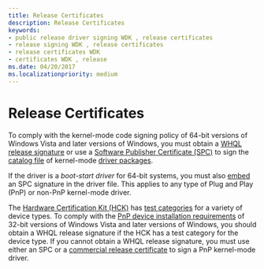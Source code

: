 ```yaml
---
title: Release Certificates
description: Release Certificates
keywords:
- public release driver signing WDK , release certificates
- release signing WDK , release certificates
- release certificates WDK
- certificates WDK , release
ms.date: 04/20/2017
ms.localizationpriority: medium
---
```


# Release Certificates


To comply with the kernel-mode code signing policy of 64-bit versions of Windows Vista and later versions of Windows, you must obtain a [WHQL release signature](whql-release-signature.md) or use a [Software Publisher Certificate (SPC)](software-publisher-certificate.md) to sign the [catalog file](catalog-files.md) of kernel-mode [driver packages](driver-packages.md).

If the driver is a *boot-start driver* for 64-bit systems, you must also [embed](embedded-signatures-in-a-driver-file.md) an SPC signature in the driver file. This applies to any type of Plug and Play (PnP) or non-PnP kernel-mode driver.

The [Hardware Certification Kit (HCK)](/previous-versions/windows/hardware/hck/jj124227(v=vs.85)) has [test categories](/windows-hardware/test/hlk/) for a variety of device types. To comply with the [PnP device installation requirements](pnp-device-installation-signing-requirements--windows-vista-and-later-.md) of 32-bit versions of Windows Vista and later versions of Windows, you should obtain a WHQL release signature if the HCK has a test category for the device type. If you cannot obtain a WHQL release signature, you must use either an SPC or a [commercial release certificate](commercial-release-certificate.md) to sign a PnP kernel-mode driver.

 

